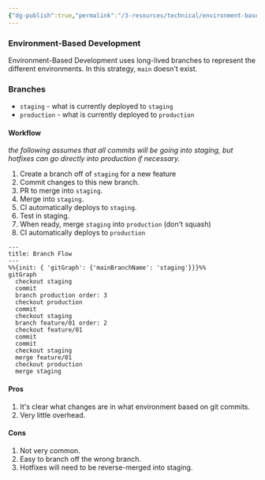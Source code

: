 ```yaml
---
{"dg-publish":true,"permalink":"/3-resources/technical/environment-based-development/","tags":["🔧_Technical","🗒️_Note","🌲_Evergreen"],"updated":"2025-10-20T07:52:10.730-07:00"}
---
```



### Environment-Based Development

Environment-Based Development uses long-lived branches to represent the different environments. In this strategy, `main` doesn't exist.

### Branches
- `staging` - what is currently deployed to `staging`
- `production` - what is currently deployed to `production`

#### Workflow
_the following assumes that all commits will be going into staging, but hotfixes can go directly into production if necessary._

1. Create a branch off of `staging` for a new feature
3. Commit changes to this new branch.
4. PR to merge into `staging`.
5. Merge into `staging`.
6. CI automatically deploys to `staging`.
8. Test in staging.
9. When ready, merge `staging` into `production` (don't squash)
10. CI automatically deploys to `production`

```mermaid
---
title: Branch Flow
---
%%{init: { 'gitGraph': {'mainBranchName': 'staging'}}}%%
gitGraph
  checkout staging
  commit
  branch production order: 3
  checkout production
  commit
  checkout staging
  branch feature/01 order: 2
  checkout feature/01
  commit
  commit
  checkout staging
  merge feature/01
  checkout production
  merge staging
```
#### Pros
1. It's clear what changes are in what environment based on git commits.
2. Very little overhead.

#### Cons
1. Not very common.
2. Easy to branch off the wrong branch.
3. Hotfixes will need to be reverse-merged into staging.